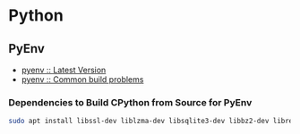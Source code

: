 # Python

## PyEnv

- [pyenv :: Latest Version](https://github.com/pyenv/pyenv#prefix-auto-resolution-to-the-latest-version)
- [pyenv :: Common build problems](https://github.com/pyenv/pyenv/wiki/Common-build-problems)

### Dependencies to Build CPython from Source for PyEnv

```sh
sudo apt install libssl-dev liblzma-dev libsqlite3-dev libbz2-dev libreadline-dev tk-dev
```
